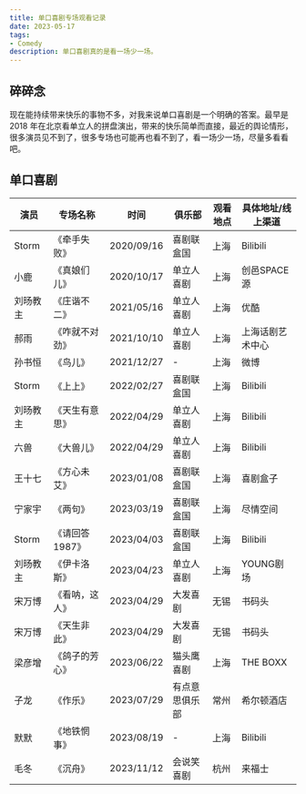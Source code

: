 ```yaml
---
title: 单口喜剧专场观看记录
date: 2023-05-17
tags:
- Comedy
description: 单口喜剧真的是看一场少一场。
---
```


## 碎碎念

现在能持续带来快乐的事物不多，对我来说单口喜剧是一个明确的答案。最早是 2018 年在北京看单立人的拼盘演出，带来的快乐简单而直接，最近的舆论情形，很多演员见不到了，很多专场也可能再也看不到了，看一场少一场，尽量多看看吧。

## 单口喜剧


| 演员    | 专场名称      | 时间         | 俱乐部     | 观看地点 | 具体地址/线上渠道 |
| ----- | --------- | ---------- | ------- | ---- | --------- |
| Storm | 《牵手失败》    | 2020/09/16 | 喜剧联盒国   | 上海   | Bilibili  |
| 小鹿    | 《真娘们儿》    | 2020/10/17 | 单立人喜剧   | 上海   | 创邑SPACE源  |
| 刘旸教主  | 《庄谐不二》    | 2021/05/16 | 单立人喜剧   | 上海   | 优酷        |
| 郝雨    | 《咋就不对劲》   | 2021/10/10 | 单立人喜剧   | 上海   | 上海话剧艺术中心  |
| 孙书恒   | 《鸟儿》      | 2021/12/27 | -       | 上海   | 微博        |
| Storm | 《上上》      | 2022/02/27 | 喜剧联盒国   | 上海   | Bilibili  |
| 刘旸教主  | 《天生有意思》   | 2022/04/29 | 单立人喜剧   | 上海   | Bilibili  |
| 六兽    | 《大兽儿》     | 2022/04/29 | 单立人喜剧   | 上海   | Bilibili  |
| 王十七   | 《方心未艾》    | 2023/01/08 | 喜剧联盒国   | 上海   | 喜剧盒子      |
| 宁家宇   | 《两句》      | 2023/03/19 | 喜剧联盒国   | 上海   | 尽情空间      |
| Storm | 《请回答1987》 | 2023/04/03 | 喜剧联盒国   | 上海   | Bilibili  |
| 刘旸教主  | 《伊卡洛斯》    | 2023/04/23 | 单立人喜剧   | 上海   | YOUNG剧场   |
| 宋万博   | 《看呐，这人》   | 2023/04/29 | 大发喜剧    | 无锡   | 书码头       |
| 宋万博   | 《天生非此》    | 2023/04/29 | 大发喜剧    | 无锡   | 书码头       |
| 梁彦增   | 《鸽子的芳心》   | 2023/06/22 | 猫头鹰喜剧   | 上海   | THE BOXX  |
| 子龙    | 《作乐》      | 2023/07/29 | 有点意思俱乐部 | 常州   | 希尔顿酒店     |
| 默默    | 《地铁惘事》    | 2023/08/19 | -       | 上海   | Bilibili  |
| 毛冬    |  《沉舟》      | 2023/11/12 | 会说笑喜剧 | 杭州 | 来福士  |
